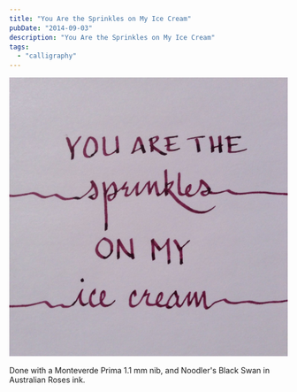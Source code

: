 ```yaml
---
title: "You Are the Sprinkles on My Ice Cream"
pubDate: "2014-09-03"
description: "You Are the Sprinkles on My Ice Cream"
tags:
  - "calligraphy"
---
```


![You are the sprinkles on my ice cream](sprinkles.jpg)

Done with a Monteverde Prima 1.1 mm nib, and Noodler's Black Swan in Australian Roses ink.
